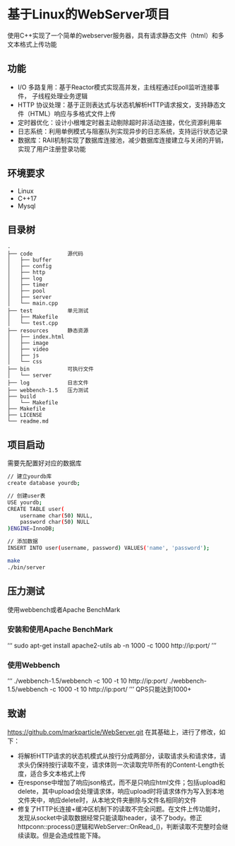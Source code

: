 <!--
 * @Author: Wang
 * @Date: 2025-04-16 15:18:20
 * @LastEditors: 
 * @LastEditTime: 2025-04-16 16:01:05
 * @Description: 请填写简介
-->
# 基于Linux的WebServer项目
使用C++实现了一个简单的webserver服务器，具有请求静态文件（html）和多文本格式上传功能
## 功能
* I/O 多路复用：基于Reactor模式实现高并发，主线程通过Epoll监听连接事件，
子线程处理业务逻辑
* HTTP 协议处理：基于正则表达式与状态机解析HTTP请求报文，支持静态文
件（HTML）响应与多格式文件上传
* 定时器优化：设计小根堆定时器主动剔除超时非活动连接，优化资源利用率
* 日志系统：利用单例模式与阻塞队列实现异步的日志系统，支持运行状态记录
* 数据库：RAII机制实现了数据库连接池，减少数据库连接建立与关闭的开销，
实现了用户注册登录功能

## 环境要求
* Linux
* C++17
* Mysql

## 目录树
```
.
├── code           源代码
│   ├── buffer
│   ├── config
│   ├── http
│   ├── log
│   ├── timer
│   ├── pool
│   ├── server
│   └── main.cpp
├── test           单元测试
│   ├── Makefile
│   └── test.cpp
├── resources      静态资源
│   ├── index.html
│   ├── image
│   ├── video
│   ├── js
│   └── css
├── bin            可执行文件
│   └── server
├── log            日志文件
├── webbench-1.5   压力测试
├── build          
│   └── Makefile
├── Makefile
├── LICENSE
└── readme.md
```
## 项目启动
需要先配置好对应的数据库
```bash
// 建立yourdb库
create database yourdb;

// 创建user表
USE yourdb;
CREATE TABLE user(
    username char(50) NULL,
    password char(50) NULL
)ENGINE=InnoDB;

// 添加数据
INSERT INTO user(username, password) VALUES('name', 'password');
```

```bash
make
./bin/server
```

## 压力测试
使用webbench或者Apache BenchMark
### 安装和使用Apache BenchMark
‘‘‘
sudo apt-get install apache2-utils
ab -n 1000 -c 1000 http://ip:port/
’’’
### 使用Webbench
‘‘‘
./webbench-1.5/webbench -c 100 -t 10 http://ip:port/
./webbench-1.5/webbench -c 1000 -t 10 http://ip:port/
’’’
QPS只能达到1000+

## 致谢
https://github.com/markparticle/WebServer.git
在其基础上，进行了修改，如下：
* 将解析HTTP请求的状态机模式从按行分成两部分，读取请求头和请求体，请求头仍保持按行读取不变，请求体则一次读取完毕所有的Content-Length长度，适合多文本格式上传
* 在response中增加了响应json格式，而不是只响应html文件；包括upload和delete，其中upload会处理请求体，响应upload时将请求体作为写入到本地文件夹中，响应delete时，从本地文件夹删除与文件名相同的文件
* 修复了HTTP长连接+缓冲区机制下的读取不完全问题。在文件上传功能时，发现从socket中读取数据经常只能读取header，读不了body。修正httpconn::process()逻辑和WebServer::OnRead_()，判断读取不完整时会继续读取。但是会造成性能下降。